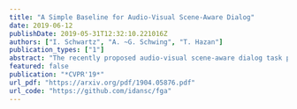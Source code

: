 ```yaml
---
title: "A Simple Baseline for Audio-Visual Scene-Aware Dialog"
date: 2019-06-12
publishDate: 2019-05-31T12:32:10.221016Z
authors: ["I. Schwartz", "A. ~G. Schwing", "T. Hazan"]
publication_types: ["1"]
abstract: "The recently proposed audio-visual scene-aware dialog task paves the way to a more data-driven way of learning virtual assistants, smart speakers and car navigation systems. However, very little is known to date about how to effectively extract meaningful information from a plethora of sensors that pound the computational engine of those devices. Therefore, in this paper, we provide and carefully analyze a simple baseline for audio-visual scene-aware dialog which is trained end-to-end. Our method differentiates in a data-driven manner useful signals from distracting ones using an attention mechanism. We evaluate the proposed approach on the recently introduced and challenging audio-visual scene-aware dataset, and demonstrate the key features that permit to outperform the current state-of-the-art by more than 20% on CIDEr."
featured: false
publication: "*CVPR'19*"
url_pdf: "https://arxiv.org/pdf/1904.05876.pdf"
url_code: "https://github.com/idansc/fga"
---
```


